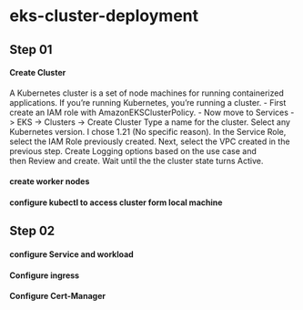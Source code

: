 # eks-cluster-deployment

## Step 01
 #### Create Cluster
 A Kubernetes cluster is a set of node machines for running containerized applications. If you’re running Kubernetes, you’re running a cluster.
   		- First create an IAM role with AmazonEKSClusterPolicy.
					- Now move to Services -> EKS -> Clusters -> Create Cluster
					Type a name for the cluster.
					Select any Kubernetes version. I chose 1.21 (No specific reason).
					In the Service Role, select the IAM Role previously created.
					Next, select the VPC created in the previous step.
					Create Logging options based on the use case and then Review and create.
					Wait until the the cluster state turns Active.
 #### create worker nodes
 #### configure kubectl to access cluster form local machine 

## Step 02
#### configure Service and workload
#### Configure ingress
#### Configure Cert-Manager
